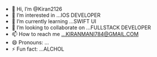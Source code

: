 - 👋 Hi, I’m @Kiran2126
- 👀 I’m interested in ...IOS DEVELOPER
- 🌱 I’m currently learning ...SWIFT UI
- 💞️ I’m looking to collaborate on ...FULLSTACK DEVELOPER
- 📫 How to reach me ...KIRANMANI784@GMAIL.COM
- 😄 Pronouns: ...
- ⚡ Fun fact: ...ALCHOL

<!---
Kiran2126/Kiran2126 is a ✨ special ✨ repository because its `README.md` (this file) appears on your GitHub profile.
You can click the Preview link to take a look at your changes.
--->
